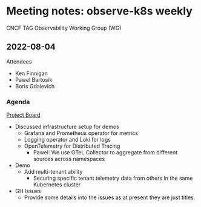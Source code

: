 # Meeting notes: observe-k8s weekly

CNCF TAG Observability Working Group (WG)

## 2022-08-04

Attendees

* Ken Finnigan
* Pawel Bartosik
* Boris Gdalevich

### Agenda

[Project Board](https://github.com/orgs/observe-k8s/projects/1/views/1)

* Discussed infrastructure setup for demos
  * Grafana and Prometheus operator for metrics
  * Logging operator and Loki for logs
  * OpenTelemetry for Distributed Tracing
    * Pawel: We use OTeL Collector to aggregate from different sources across namespaces
* Demo
  * Add multi-tenant ability
    * Securing specific tenant telemetry data from others in the same Kubernetes cluster
* GH Issues
  * Provide some details into the issues as at present they are just titles.
